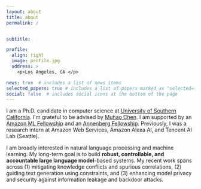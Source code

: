 ```yaml
---
layout: about
title: about
permalink: /


subtitle: 

profile:
  align: right
  image: profile.jpg
  address: >
    <p>Los Angeles, CA </p>

news: true  # includes a list of news items
selected_papers: true # includes a list of papers marked as "selected={true}"
social: false  # includes social icons at the bottom of the page
---
```


I am a Ph.D. candidate in computer science at [University of Southern California](https://www.usc.edu/). I'm grateful to be advised by [Muhao Chen](https://muhaochen.github.io). I am supported by an [Amazon ML Fellowship](https://trustedai.usc.edu/20222023-amazon-ml-fellows-1) and an [Annenberg Fellowship](https://graduateschool.usc.edu/fellowships/fellowships-for-phd-students/). Previously, I was a research intern at Amazon Web Services, Amazon Alexa AI, and Tencent AI Lab (Seattle).

I am broadly interested in natural language processing and machine learning. My long-term goal is to build **robust, controllable, and accountable large language model**-based systems. My recent work spans across (1) mitigating knowledge conflicts and spurious correlations, (2) guiding text generation using constraints, and (3) enhancing model privacy and security against information leakage and backdoor attacks.




